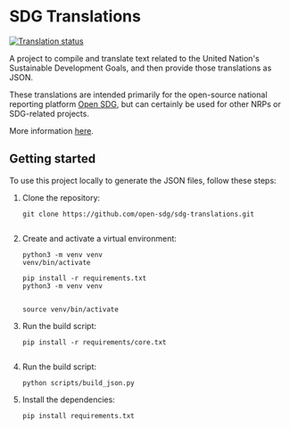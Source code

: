 # SDG Translations

<a href="https://hosted.weblate.org/engage/sdg-translations/">
<img src="https://hosted.weblate.org/widgets/sdg-translations/-/open-graph.png" alt="Translation status" />
</a>

A project to compile and translate text related to the United Nation's
  Sustainable Development Goals, and then provide those translations as JSON.



These translations are intended primarily for the open-source national reporting platform [Open SDG](https://github.com/open-sdg/open-sdg), but can certainly be used for other NRPs or SDG-related projects.

More information [here](https://open-sdg.org/sdg-translations/).

## Getting started

To use this project locally to generate the JSON files, follow these steps:

1. Clone the repository:
   ```shell
   git clone https://github.com/open-sdg/sdg-translations.git


   ```

2. Create and activate a virtual environment:
   ```shell
   python3 -m venv venv
   venv/bin/activate
   ```



   ```shell
   pip install -r requirements.txt
   python3 -m venv venv


   source venv/bin/activate
   ```

3. Run the build script:

   ```shell
   pip install -r requirements/core.txt


   ```

4. Run the build script:

   ```shell
   python scripts/build_json.py
   ```

4. Install the dependencies:
   ```shell
   pip install requirements.txt
   ```
